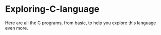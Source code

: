 # Exploring-C-language
Here are all the C programs, from basic, to help you explore this language even more.
